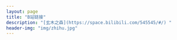```yaml
---
layout: page
title: "B站链接"
description: "[玄木之森](https://space.bilibili.com/545545/#/) "
header-img: "img/zhihu.jpg"
---
```










